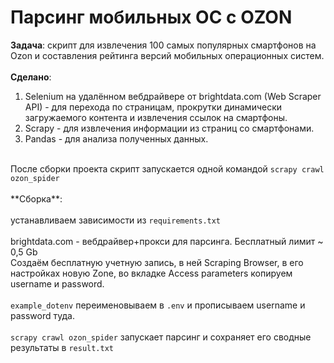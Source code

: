 # Парсинг мобильных ОС с OZON
**Задача**: скрипт для извлечения 100 самых популярных смартфонов на Ozon и составления рейтинга версий мобильных операционных систем.
<br><br>
**Сделано**:
1. Selenium на удалённом вебдрайвере от brightdata.com (Web Scraper API) - для перехода по страницам, прокрутки динамически загружаемого контента и извлечения ссылок на смартфоны.
2. Scrapy - для извлечения информации из страниц со смартфонами.
3. Pandas - для анализа полученных данных.
<br>
После сборки проекта скрипт запускается одной командой <code>scrapy crawl ozon_spider</code>
<br><br>
**Сборка**:
<br><br>
устанавливаем зависимости из  <code>requirements.txt</code><br><br>
brightdata.com - вебдрайвер+прокси для парсинга. Бесплатный лимит ~ 0,5 Gb<br>
Создаём бесплатную учетную запись, в ней Scraping Browser,
в его настройках новую Zone, во вкладке Access parameters копируем username и password.<br><br>
<code>example_dotenv</code> переименовываем в  <code>.env</code> и прописываем username и password туда.<br><br>
<code>scrapy crawl ozon_spider</code> запускает парсинг и сохраняет его сводные результаты в <code>result.txt</code>
